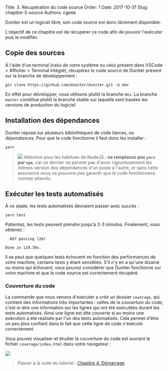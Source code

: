 Title: 3. Récupération du code source
Order: 1
Date: 2017-10-31
Slug: chapitre-3-source
Authors: cgeek

Duniter est un logiciel libre, son code source est donc librement disponible.

L'objectif de ce chapitre est de récupérer ce code afin de pouvoir l'exécuter puis le modifier.

## Copie des sources

À l'aide d'un terminal (celui de votre système ou celui présent dans VSCode > Afficher > Terminal intégré), récupérez le code source de Duniter présent sur la branche de développement :

    git clone https://github.com/duniter/duniter.git -b dev

En effet pour développer, nous utilisons plutôt la branche `dev`. La branche `master` constitue plutôt la branche stable sur laquelle sont basées les versions de production du logiciel.

## Installation des dépendances

Duniter repose sur plusieurs bibliothèques de code tierces, ou *dépendances*. Pour que le code fonctionne il faut donc les installer :

    yarn

> <span class="icon">![](/images/icons/warning.png)</span> Attention pour les habitués de NodeJS : **ne remplacez pas `yarn` par `npm`**, car ce dernier ne permet pas d'avoir rigoureusement les mêmes version des dépendances d'un poste à l'autre, or sans cette assurance nous ne pouvons pas garantir que le code fonctionnera comme attendu.

## Exécuter les tests automatisés

À ce stade, les tests automatisés devraient passer avec succès :

    yarn test

Patientez, les tests peuvent prendre jusqu'à 2-3 minutes. Finalement, vous obtenez :

      687 passing (2m)

    Done in 119.39s.

Il se peut que quelques tests échouent en fonction des performances de votre machine, certains tests y étant sensibles. S'il n'y en a qu'une dizaine ou moins qui échouent, vous pouvez considérer que Duniter fonctionne sur votre machine et que le code source est correctement récupéré.

### Couverture du code

La commande que nous venons d'exécuter a créé un dossier `coverage`, qui contient des informations très importantes : celles de la *couverture du code*, c'est-à-dire une information sur les lignes qui ont été exécutées durant les tests automatisés. Ainsi une ligne est dite *couverte* si au moins une exécution a été réalisée par l'un des tests automatisés. Cela permet d'être un peu plus confiant dans le fait que cette ligne de code s'exécute correctement.

Vous pouvez visualiser et étudier la couverture du code est ouvrant le fichier `coverage/index.html` dans votre navigateur :

![](/images/tuto-dev/coverage.png)

> Passer à la suite du tutoriel : [Chapitre 4. Démarrage](../chapitre-4-demarrage).